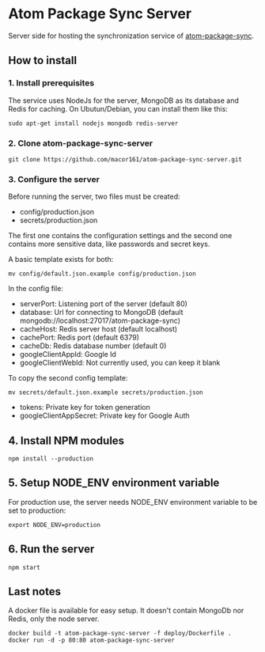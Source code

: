 # Atom Package Sync Server

Server side for hosting the synchronization service of [atom-package-sync](https://atom.io/packages/atom-package-sync).


## How to install


### 1. Install prerequisites

The service uses NodeJs for the server, MongoDB as its database and Redis for caching. On Ubutun/Debian, you can install them like this:

```
sudo apt-get install nodejs mongodb redis-server
```

### 2. Clone atom-package-sync-server

```
git clone https://github.com/macor161/atom-package-sync-server.git
```

### 3. Configure the server

Before running the server, two files must be created:

* config/production.json
* secrets/production.json

The first one contains the configuration settings and the second one contains more sensitive data, like passwords and secret keys.

A basic template exists for both:

```
mv config/default.json.example config/production.json
```

In the config file:

* serverPort: Listening port of the server (default 80)
* database: Url for connecting to MongoDB (default mongodb://localhost:27017/atom-package-sync)
* cacheHost: Redis server host (default localhost)
* cachePort: Redis port (default 6379)
* cacheDb: Redis database number (default 0)
* googleClientAppId: Google Id
* googleClientWebId: Not currently used, you can keep it blank

To copy the second config template:

```
mv secrets/default.json.example secrets/production.json
```

* tokens: Private key for token generation
* googleClientAppSecret: Private key for Google Auth

## 4. Install NPM modules

```
npm install --production
```

## 5. Setup NODE_ENV environment variable

For production use, the server needs NODE_ENV environment variable to be set to production:

```
export NODE_ENV=production
```

## 6. Run the server

```
npm start
```

## Last notes

A docker file is available for easy setup. It doesn't contain MongoDb nor Redis, only the node server.

```
docker build -t atom-package-sync-server -f deploy/Dockerfile .
docker run -d -p 80:80 atom-package-sync-server
```
